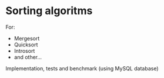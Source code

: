 # Sorting algoritms

For:
- Mergesort
- Quicksort
- Introsort
- and other...


Implementation, tests and benchmark (using MySQL database)

